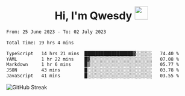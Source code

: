 
<h1 align="center"><b>Hi, I'm Qwesdy </b><img src="https://media.giphy.com/media/hvRJCLFzcasrR4ia7z/giphy.gif" width="35"></h1>



<!--
**Qwesdy/qwesdy** is a ✨ _special_ ✨ repository because its `README.md` (this file) appears on your GitHub profile.

Here are some ideas to get you started:

- 🔭 I’m currently working on ...
- 🌱 I’m currently learning ...
- 👯 I’m looking to collaborate on ...
- 🤔 I’m looking for help with ...
- 💬 Ask me about ...
- 📫 How to reach me: ...
- 😄 Pronouns: ...
- ⚡ Fun fact: ...

-------
-->


<!--START_SECTION:waka-->

```txt
From: 25 June 2023 - To: 02 July 2023

Total Time: 19 hrs 4 mins

TypeScript   14 hrs 21 mins  ██████████████████▓░░░░░░   74.40 %
YAML         1 hr 22 mins    █▓░░░░░░░░░░░░░░░░░░░░░░░   07.08 %
Markdown     1 hr 6 mins     █▒░░░░░░░░░░░░░░░░░░░░░░░   05.77 %
JSON         43 mins         █░░░░░░░░░░░░░░░░░░░░░░░░   03.78 %
JavaScript   41 mins         █░░░░░░░░░░░░░░░░░░░░░░░░   03.55 %
```

<!--END_SECTION:waka-->

![GitHub Streak](https://streak-stats.demolab.com?user=Qwesdy&theme=dark&hide_border=true)
